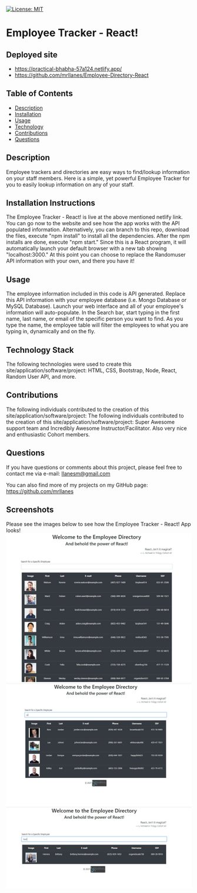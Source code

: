 [![License: MIT](https://img.shields.io/badge/License-MIT-yellow.svg)](https://opensource.org/licenses/MIT)

# Employee Tracker - React!

## Deployed site

-   https://practical-bhabha-57a124.netlify.app/
-   https://github.com/mrllanes/Employee-Directory-React

## Table of Contents

-   [Description](#description)
-   [Installation](#installation)
-   [Usage](#usage)
-   [Technology](#technology)
-   [Contributions](#contributions)
-   [Questions](#questions)

## Description

Employee trackers and directories are easy ways to find/lookup information on your staff members. Here is a simple, yet powerful Employee Tracker for you to easily lookup information on any of your staff.

## Installation Instructions

The Employee Tracker - React! is live at the above mentioned netlify link. You can go now to the website and see how the app works with the API populated information. Alternatively, you can branch to this repo, download the files, execute "npm install" to install all the dependencies. After the npm installs are done, execute "npm start." Since this is a React program, it will automatically launch your default browser with a new tab showing "localhost:3000." At this point you can choose to replace the Randomuser API information with your own, and there you have it!

## Usage

The employee information included in this code is API generated. Replace this API information with your employee database (i.e. Mongo Database or MySQL Database). Launch your web interface and all of your employee's information will auto-populate. In the Search bar, start typing in the first name, last name, or email of the specific person you want to find. As you type the name, the employee table will filter the employees to what you are typing in, dynamically and on the fly.

## Technology Stack

The following technologies were used to create this site/application/software/project:
HTML, CSS, Bootstrap, Node, React, Random User API, and more.

## Contributions

The following individuals contributed to the creation of this site/application/software/project:
The following individuals contributed to the creation of this site/application/software/project:
Super Awesome support team and Incredibly Awesome Instructor/Facilitator. Also very nice and enthusiastic Cohort members.

## Questions

If you have questions or comments about this project, please feel free to contact me via e-mail:
llanesm@gmail.com

You can also find more of my projects on my GitHub page:
https://github.com/mrllanes

## Screenshots

Please see the images below to see how the Employee Tracker - React! App looks!
![Employee Tracker React Image 1](./assets/emptracker-image1.JPG)
![Employee Tracker React Image 1](./assets/emptracker-image2.JPG)
![Employee Tracker React Image 1](./assets/emptracker-image3.JPG)

